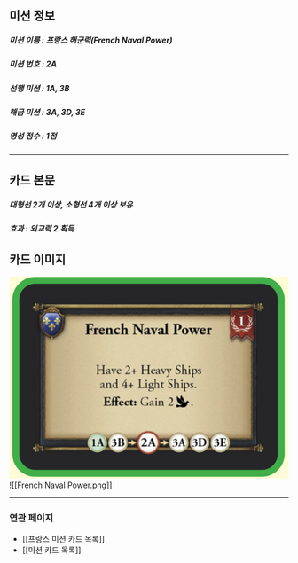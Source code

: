 ## 미션 정보
##### 미션 이름 : 프랑스 해군력(French Naval Power)
##### 미션 번호 : 2A
##### 선행 미션 : 1A, 3B
##### 해금 미션 : 3A, 3D, 3E
##### 명성 점수 : 1점
---
## 카드 본문
##### 대형선 2개 이상, 소형선 4개 이상 보유
##### *효과*  : 외교력 2 획득

## 카드 이미지
<img src="\Assets\French Naval Power.png"/>
![[French Naval Power.png]]

--- 

### 연관 페이지
- [[프랑스 미션 카드 목록]]
- [[미션 카드 목록]]
